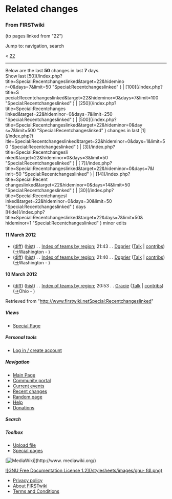 

# Related changes

### From FIRSTwiki

(to pages linked from "22")

Jump to: navigation, search

&lt; [22](/index.php?title=22&redirect=no "22" )  

* * *

Below are the last **50** changes in last **7** days.  
Show last [50](/index.php?title=Special:Recentchangeslinked&target=22&hidemino
r=0&days=7&limit=50 "Special:Recentchangeslinked" ) | [100](/index.php?title=S
pecial:Recentchangeslinked&target=22&hideminor=0&days=7&limit=100
"Special:Recentchangeslinked" ) | [250](/index.php?title=Special:Recentchanges
linked&target=22&hideminor=0&days=7&limit=250 "Special:Recentchangeslinked" )
| [500](/index.php?title=Special:Recentchangeslinked&target=22&hideminor=0&day
s=7&limit=500 "Special:Recentchangeslinked" ) changes in last [1](/index.php?t
itle=Special:Recentchangeslinked&target=22&hideminor=0&days=1&limit=50
"Special:Recentchangeslinked" ) | [3](/index.php?title=Special:Recentchangesli
nked&target=22&hideminor=0&days=3&limit=50 "Special:Recentchangeslinked" ) | [
7](/index.php?title=Special:Recentchangeslinked&target=22&hideminor=0&days=7&l
imit=50 "Special:Recentchangeslinked" ) | [14](/index.php?title=Special:Recent
changeslinked&target=22&hideminor=0&days=14&limit=50
"Special:Recentchangeslinked" ) | [30](/index.php?title=Special:Recentchangesl
inked&target=22&hideminor=0&days=30&limit=50 "Special:Recentchangeslinked" )
days  
[Hide](/index.php?title=Special:Recentchangeslinked&target=22&days=7&limit=50&
hideminor=1 "Special:Recentchangeslinked" ) minor edits

#### 11 March 2012

  * ([diff](/index.php?title=Index_of_teams_by_region&curid=945&diff=93599&oldid=93598 "Index of teams by region" )) ([hist](/index.php?title=Index_of_teams_by_region&curid=945&action=history "Index of teams by region" )) . . [Index of teams by region](Index_of_teams_by_region "Index of teams by region" ); 21:43 . . [Dgprier](/index.php?title=User:Dgprier&action=edit "User:Dgprier" ) ([Talk](User_talk:Dgprier "User talk:Dgprier" ) | [contribs](/index.php?title=Special:Contributions&target=Dgprier "Special:Contributions" )) ([→](Index_of_teams_by_region#Washington "Index of teams by region" )Washington - )
  * ([diff](/index.php?title=Index_of_teams_by_region&curid=945&diff=93598&oldid=93481 "Index of teams by region" )) ([hist](/index.php?title=Index_of_teams_by_region&curid=945&action=history "Index of teams by region" )) . . [Index of teams by region](Index_of_teams_by_region "Index of teams by region" ); 21:40 . . [Dgprier](/index.php?title=User:Dgprier&action=edit "User:Dgprier" ) ([Talk](User_talk:Dgprier "User talk:Dgprier" ) | [contribs](/index.php?title=Special:Contributions&target=Dgprier "Special:Contributions" )) ([→](Index_of_teams_by_region#Washington "Index of teams by region" )Washington - )

#### 10 March 2012

  * ([diff](/index.php?title=Index_of_teams_by_region&curid=945&diff=93481&oldid=90450 "Index of teams by region" )) ([hist](/index.php?title=Index_of_teams_by_region&curid=945&action=history "Index of teams by region" )) . . [Index of teams by region](Index_of_teams_by_region "Index of teams by region" ); 20:53 . . [Gracie](User:Gracie "User:Gracie" ) ([Talk](User_talk:Gracie "User talk:Gracie" ) | [contribs](/index.php?title=Special:Contributions&target=Gracie "Special:Contributions" )) ([→](Index_of_teams_by_region#Ohio "Index of teams by region" )Ohio - )

Retrieved from
"<http://www.firstwiki.netSpecial:Recentchangeslinked>"

##### Views

  * [Special Page](Special:Recentchangeslinked/22)

##### Personal tools

  * [Log in / create account](/index.php?title=Special:Userlogin&returnto=Special:Recentchangeslinked)

[](Main_Page "Main Page" )

##### Navigation

  * [Main Page](Main_Page)
  * [Community portal](FIRSTwiki:Community_portal)
  * [Current events](Current_events)
  * [Recent changes](Special:Recentchanges)
  * [Random page](Special:Random)
  * [Help](FIRSTwiki:Help)
  * [Donations](FIRSTwiki:Site_support)

##### Search



##### Toolbox

  * [Upload file](Special:Upload)
  * [Special pages](Special:Specialpages)

[![MediaWiki](/skins/common/images/poweredby_mediawiki_88x31.png)](http://www.
mediawiki.org/)

[![GNU Free Documentation License 1.2](/stylesheets/images/gnu-
fdl.png)](http://www.gnu.org/copyleft/fdl.html)

  * [Privacy policy](FIRSTwiki:Privacy_policy "FIRSTwiki:Privacy policy" )
  * [About FIRSTwiki](FIRSTwiki:About "FIRSTwiki:About" )
  * [Terms and Conditions](FIRSTwiki:Terms_and_conditions "FIRSTwiki:Terms and conditions" )


